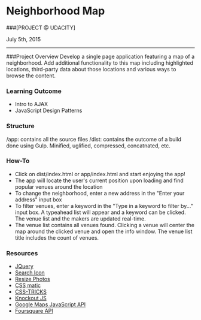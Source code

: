 # Neighborhood Map

###[PROJECT @ UDACITY]

July 5th, 2015

-----------------

###Project Overview
Develop a single page application featuring a map of a neighborhood. Add additional functionality to this map including highlighted locations, third-party data about those locations and various ways to browse the content.

### Learning Outcome
* Intro to AJAX
* JavaScript Design Patterns

### Structure
/app: contains all the source files
/dist: contains the outcome of a build done using Gulp. Minified, uglified, compressed, concatnated, etc.

### How-To
* Click on dist/index.html or app/index.html and start enjoying the app!
* The app will locate the user's current position upon loading and find popular venues around the location
* To change the neighborhood, enter a new address in the "Enter your address" input box
* To filter venues, enter a keyword in the "Type in a keyword to filter by..." input box. A typeahead list will appear and a keyword can be clicked. The venue list and the makers are updated real-time.
* The venue list contains all venues found. Clicking a venue will center the map around the clicked venue and open the info window. The venue list title includes the count of venues.

### Resources
- [JQuery](http://api.jquery.com/jquery.ajax/)
- [Search Icon](http://icones.pro/en/file-search-png-image.html)
- [Resize Photos](http://www.resize-photos.com)
- [CSS matic](http://www.cssmatic.com/)
- [CSS-TRICKS](https://css-tricks.com/)
- [Knockout JS](http://knockoutjs.com/documentation/value-binding.html)
- [Google Maps JavaScript API](https://developers.google.com/maps/documentation/javascript/)
- [Foursquare API](https://developer.foursquare.com/)
